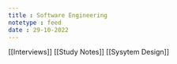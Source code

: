 ```yaml
---
title : Software Engineering
notetype : feed
date : 29-10-2022
---
```


[[Interviews]]
[[Study Notes]]
[[Sysytem Design]]
